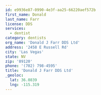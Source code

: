 ```yaml
---
id: e9936e87-0990-4e3f-aa25-66220aef572b
first_name: Donald
last_name: Farr
license: DDS
services:
  - dentist
category: dentists
org_name: 'Donald J Farr DDS Ltd'
address: '2458 E Russell Rd'
city: 'Las Vegas'
state: NV
zip: '89120'
phone: '(702) 798-4595'
title: 'Donald J Farr DDS Ltd'
_geoloc:
  lat: 36.0839
  lng: -115.319
---
```

